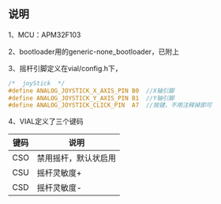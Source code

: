 ## 说明
1、MCU：APM32F103

2、bootloader用的generic-none_bootloader，已附上

3、摇杆引脚定义在vial/config.h下，
``` C
/*  joyStick  */
#define ANALOG_JOYSTICK_X_AXIS_PIN B0  //X轴引脚
#define ANALOG_JOYSTICK_Y_AXIS_PIN B1  //Y轴引脚
#define ANALOG_JOYSTICK_CLICK_PIN  A7  //按键，不用注释掉即可
```

4、VIAL定义了三个键码

|  键码  |  说明  |
|  ----  |  ---  |
|  CSO  |   禁用摇杆，默认状启用 |
|  CSU  |   摇杆灵敏度+  |
|  CSD  |   摇杆灵敏度-  |

